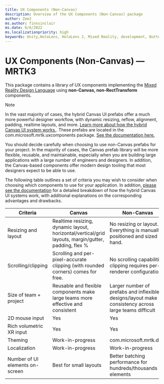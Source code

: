 ```yaml
---
title: UX Components (Non-Canvas)
description: Overview of the UX Components (Non-Canvas) package
author: Zee2
ms.author: finnsinclair
ms.date: 6/6/2022
ms.localizationpriority: high
keywords: Unity,HoloLens, HoloLens 2, Mixed Reality, development, Button, PressableButton, Slider, Toggle
---
```


# UX Components (Non-Canvas) &#8212; MRTK3

This package contains a library of UX components implementing the [Mixed Reality Design Language](../../../mrtk3-uxcomponents/packages/uxcomponents/mixed-reality-design-language.md) using **non-Canvas, non-RectTransform** components. 

> [!NOTE]
> In the vast majority of cases, the hybrid Canvas UI prefabs offer a much more powerful designer workflow, with dynamic resizing, reflow, alignment, padding, realtime layouts, and more. [Learn more about how the hybrid Canvas UI system works.](../../../mrtk3-uxcore/packages/uxcore/canvas-ui.md). These prefabs are located in the com.microsoft.mrtk.uxcomponents package. [See the documentation here.](../../../mrtk3-uxcomponents/packages/uxcomponents/overview.md)

You should decide carefully when choosing to use non-Canvas prefabs for your project. In the majority of cases, the Canvas prefab library will be more flexible, reusable, and maintainable, especially when you are building large applications with a large number of engineers and designers. In addition, the Canvas-based components offer modern design tooling that most designers expect to be able to use.

The following table outlines a set of criteria you may wish to consider when choosing which components to use for your application. In addition, [please see the documentation](../../../mrtk3-uxcore/packages/uxcore/canvas-ui.md) for a detailed breakdown of how the hybrid Canvas UI systems work, with additional explanations on the corresponding advantages and drawbacks.

| Criteria                        | Canvas | Non-Canvas |
|---------------------------------|--------|------------|
| Resizing and layout             | Realtime resizing, dynamic layout, horizontal/vertical/grid layouts, margin/gutter, padding, flex % | No resizing or layout. Everything is manually positioned and sized by hand. |
| Scrolling/clipping              | Scrolling and per-pixel-accurate clipping (with rounded corners) comes for free. | No scrolling capabilities; clipping requires per-renderer configuration. |
| Size of team + project | Reusable and flexible components make large teams more effective and consistent | Larger number of prefabs and inflexible designs/layout make consistency across large teams difficult
| 2D mouse input                  | Yes                    | Yes |
| Rich volumetric XR input        | Yes                    | Yes |
| Theming                         | Work-in-progress       | com.microsoft.mrtk.data |
| Localization | Work-in-progress | Work-in-progress |
| Number of UI elements on-screen | Best for small layouts | Better batching performance for hundreds/thousands of elements |
